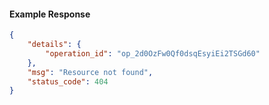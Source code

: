 <!-- Code generated for API Clients. DO NOT EDIT. -->

#### Example Response

```json
{
	"details": {
		"operation_id": "op_2d0OzFw0Qf0dsqEsyiEi2TSGd60"
	},
	"msg": "Resource not found",
	"status_code": 404
}
```

